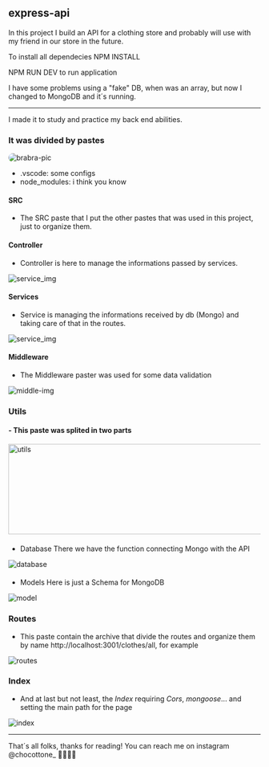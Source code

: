 ## express-api
In this project I build an API for a clothing store and probably will use with my friend in our store in the future.

To install all dependecies NPM INSTALL

NPM RUN DEV to run application

I have some problems using a "fake" DB, when was an array, but now I changed to MongoDB and it´s running.

______________________________________________________________________________________________________________

I made it to study and practice my back end abilities.

### It was divided by pastes

<div>
 <img align="center" alt="brabra-pic" style="border-radius:10px;" src="https://i.imgur.com/lEkKvof.png">
</div>

- .vscode: some configs
- node_modules: i think you know

#### SRC
- The SRC paste that I put the other pastes that was used in this project, just to organize them.

#### Controller
- Controller is here to manage the informations passed by services.

<div>
    <img align="center" alt="service_img" src="https://i.imgur.com/aGREQ7V.png">
</div>


#### Services
- Service is managing the informations received by db (Mongo) and taking care of that in the routes.

<div>
    <img align="center" alt="service_img" src="https://i.imgur.com/DDslBpX.png">
</div>

#### Middleware
 - The Middleware paster was used for some data validation

 <div>
    <img align="center" alt="middle-img" src="https://i.imgur.com/PdJDyeU.png">
 </div>

 ### Utils
 
 #### - This paste was splited in two parts

<div>
    <img align="center" alt="utils" height="180" width="640" src="https://i.imgur.com/wYZroL5.png">
</div>

####
- Database
    There we have the function connecting Mongo with the API

<div>
    <img align="center" alt="database" src="https://i.imgur.com/pHCh1PI.png">
</div>

####

- Models
    Here is just a Schema for MongoDB

<div>
    <img align="center" alt="model" src="https://i.imgur.com/teYxWuQ.png">
</div>

### Routes
- This paste contain the archive that divide the routes and organize them by name http://localhost:3001/clothes/all, for example
<div>
    <img align="center" alt="routes" src="https://i.imgur.com/f9h2Z57.png">
</div>

### Index
- And at last but not least, the *Index* requiring *Cors*, *mongoose*... and setting the main path for the page
<div>
    <img align="center" alt="index" src="https://i.imgur.com/1r5rPDe.png">
</div>

_______________________________________________________________________________________________________________________________________________

That´s all folks, thanks for reading! 
    You can reach me on instagram @chocottone_
    🐱‍👤🐱‍👤



